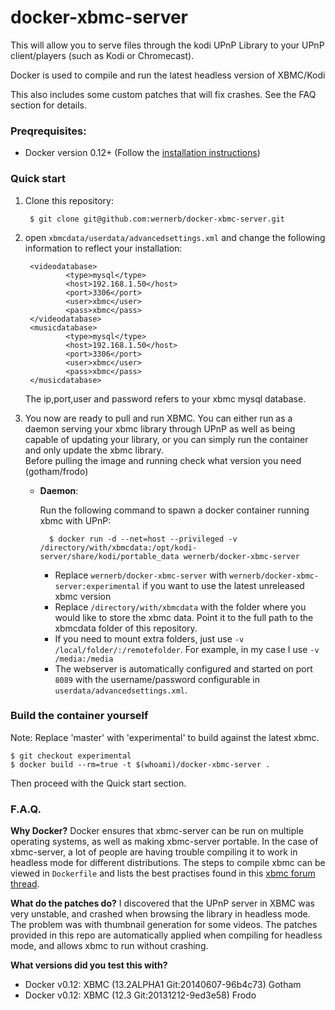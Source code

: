 # docker-xbmc-server

This will allow you to serve files through the kodi UPnP Library to your UPnP client/players (such as Kodi or Chromecast). 

Docker is used to compile and run the latest headless version of XBMC/Kodi 

This also includes some custom patches that will fix crashes. See the FAQ section for details.

### Preqrequisites:
* Docker version 0.12+ (Follow the [installation instructions](https://docs.docker.com/))

### Quick start

1. Clone this repository:
        
        $ git clone git@github.com:wernerb/docker-xbmc-server.git

2. open `xbmcdata/userdata/advancedsettings.xml` and change the following information to reflect your installation:

        <videodatabase>
                <type>mysql</type>
                <host>192.168.1.50</host>
                <port>3306</port>
                <user>xbmc</user>
                <pass>xbmc</pass>
        </videodatabase>
        <musicdatabase>
                <type>mysql</type>
                <host>192.168.1.50</host>
                <port>3306</port>
                <user>xbmc</user>
                <pass>xbmc</pass>
        </musicdatabase>
        
    The ip,port,user and password refers to your xbmc mysql database.

3. You now are ready to pull and run XBMC. You can either run as a daemon serving your xbmc library through UPnP as well as being capable of updating your library, or you can simply run the container and only update the xbmc library.  
    Before pulling the image and running check what version you need (gotham/frodo)

    * __Daemon__:  

        Run the following command to spawn a docker container running xbmc with UPnP:

            $ docker run -d --net=host --privileged -v /directory/with/xbmcdata:/opt/kodi-server/share/kodi/portable_data wernerb/docker-xbmc-server
        
        * Replace `wernerb/docker-xbmc-server` with `wernerb/docker-xbmc-server:experimental` if you want to use the latest unreleased xbmc version
        * Replace `/directory/with/xbmcdata` with the folder where you would like to store the xbmc data. Point it to the full path to the xbmcdata folder of this repository.
        * If you need to mount extra folders, just use `-v /local/folder/:/remotefolder`. For example, in my case I use `-v /media:/media` 
        * The webserver is automatically configured and started on port `8089` with the username/password configurable in `userdata/advancedsettings.xml`.
        
### Build the container yourself
Note: Replace 'master' with 'experimental' to build against the latest xbmc.  
  
    $ git checkout experimental 
    $ docker build --rm=true -t $(whoami)/docker-xbmc-server .
    
Then proceed with the Quick start section.

### F.A.Q.

__Why Docker?__ 
Docker ensures that xbmc-server can be run on multiple operating systems, as well as making xbmc-server portable. In the case of xbmc-server, a lot of people are having trouble compiling it to work in headless mode for different distributions. The steps to compile xbmc can be viewed in `Dockerfile` and lists the best practises found in this [xbmc forum thread](http://forum.xbmc.org/showthread.php?tid=132919).

__What do the patches do?__
I discovered that the UPnP server in XBMC was very unstable, and crashed when browsing the library in headless mode. The problem was with thumbnail generation for some videos. The patches provided in this repo are automatically applied when compiling for headless mode, and allows xbmc to run without crashing.   

__What versions did you test this with?__

* Docker v0.12: XBMC (13.2ALPHA1 Git:20140607-96b4c73) Gotham
* Docker v0.12: XBMC (12.3 Git:20131212-9ed3e58) Frodo
